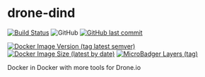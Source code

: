 # drone-dind

[![Build Status](https://drone.pfillion.com/api/badges/pfillion/drone-dind/status.svg)](https://drone.pfillion.com/pfillion/drone-dind)
![GitHub](https://img.shields.io/github/license/pfillion/drone-dind)
[![GitHub last commit](https://img.shields.io/github/last-commit/pfillion/drone-dind?logo=github)](https://github.com/pfillion/drone-dind "GitHub projet")

[![Docker Image Version (tag latest semver)](https://img.shields.io/docker/v/pfillion/drone-dind/latest?logo=docker)](https://hub.docker.com/r/pfillion/drone-dind "Docker Hub Repository")
[![Docker Image Size (latest by date)](https://img.shields.io/docker/image-size/pfillion/drone-dind/latest?logo=docker)](https://hub.docker.com/r/pfillion/drone-dind "Docker Hub Repository")
[![MicroBadger Layers (tag)](https://img.shields.io/microbadger/layers/pfillion/drone-dind/latest?logo=docker)](https://microbadger.com/images/pfillion/drone-dind "Get your own commit badge on microbadger.com")

Docker in Docker with more tools for Drone.io
